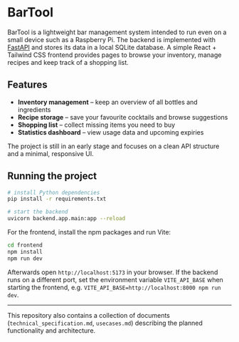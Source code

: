 # BarTool

BarTool is a lightweight bar management system intended to run even on a small device such as a Raspberry Pi.  The backend is implemented with [FastAPI](https://fastapi.tiangolo.com/) and stores its data in a local SQLite database.  A simple React + Tailwind CSS frontend provides pages to browse your inventory, manage recipes and keep track of a shopping list.

## Features

- **Inventory management** – keep an overview of all bottles and ingredients
- **Recipe storage** – save your favourite cocktails and browse suggestions
- **Shopping list** – collect missing items you need to buy
- **Statistics dashboard** – view usage data and upcoming expiries

The project is still in an early stage and focuses on a clean API structure and a minimal, responsive UI.

## Running the project

```bash
# install Python dependencies
pip install -r requirements.txt

# start the backend
uvicorn backend.app.main:app --reload
```

For the frontend, install the npm packages and run Vite:

```bash
cd frontend
npm install
npm run dev
```

Afterwards open `http://localhost:5173` in your browser.  If the backend runs on a different port, set the environment variable `VITE_API_BASE` when starting the
frontend, e.g. `VITE_API_BASE=http://localhost:8000 npm run dev`.

---

This repository also contains a collection of documents (`technical_specification.md`, `usecases.md`) describing the planned functionality and architecture.
